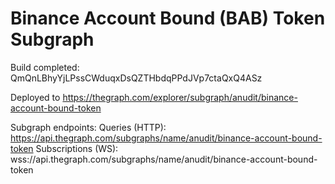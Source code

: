 # Binance Account Bound (BAB) Token Subgraph

Build completed: QmQnLBhyYjLPssCWduqxDsQZTHbdqPPdJVp7ctaQxQ4ASz

Deployed to https://thegraph.com/explorer/subgraph/anudit/binance-account-bound-token

Subgraph endpoints:
Queries (HTTP):     https://api.thegraph.com/subgraphs/name/anudit/binance-account-bound-token
Subscriptions (WS): wss://api.thegraph.com/subgraphs/name/anudit/binance-account-bound-token


